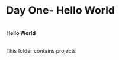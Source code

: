 # Day One- Hello World
<br> <b>Hello World </b> </br> 
<!-- Hello wold is complete August 25 20:43 with html format-->
<br>This folder contains projects</br>
